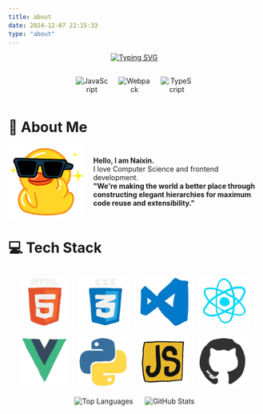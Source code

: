 ```yaml
---
title: about
date: 2024-12-07 22:15:33
type: "about"
---
```


<div align="center">

<!-- Dynamic Typing Effect -->
<div>
    <a href="http://bricelucifer.github.io/">
        <img src="https://readme-typing-svg.demolab.com?font=Fira+Code&pause=1000&width=435&lines=console.log(%22Hello%2C%20World%22);Hello+World!&center=true&size=27" alt="Typing SVG" />
    </a>
</div>

<!-- Tech Icons Row 1 -->
<div style="margin-top: 20px; display: flex; justify-content: center; align-items: center;">
    <img src="https://techstack-generator.vercel.app/js-icon.svg" alt="JavaScript" width="65" style="margin: 10px;" />
    <img src="https://techstack-generator.vercel.app/webpack-icon.svg" alt="Webpack" width="65" style="margin: 10px;" />
    <img src="https://techstack-generator.vercel.app/ts-icon.svg" alt="TypeScript" width="65" style="margin: 10px;" />
</div>


</div>

# 🤺 About Me
<div style="display: flex; align-items: center; margin-bottom: 20px;">
    <img width="150" src="../images/cxyduck.gif" alt="Coding Duck" style="margin-right: 20px;" />
    <p>
        <strong>Hello, I am Naixin.</strong><br />
        I love Computer Science and frontend development.<br />
        <strong>"We're making the world a better place through constructing elegant hierarchies for maximum code reuse and extensibility."</strong>
    </p>
</div>

# 💻 Tech Stack
<div align="center" style="margin-top: 20px;">
    <!-- Tech Icons Grid -->
    <div style="display: flex; flex-wrap: wrap; justify-content: center;">
        <img height="100" width="100" src="../images/html.webp" alt="HTML" style="margin: 10px;" />
        <img height="100" width="100" src="../images/cssgif.webp" alt="CSS" style="margin: 10px;" />
        <img height="100" width="100" src="../images/vscode.webp" alt="VS Code" style="margin: 10px;" />
        <img height="100" width="100" src="../images/react.webp" alt="React" style="margin: 10px;" />
        <img height="95" width="95" src="../images/vue.webp" alt="Vue.js" style="margin: 10px;" />
        <img height="100" width="100" src="../images/python.webp" alt="Python" style="margin: 10px;" />
        <img height="100" width="100" src="../images/js.webp" alt="JavaScript" style="margin: 10px;" />
        <img height="100" width="100" src="../images/github.webp" alt="GitHub" style="margin: 10px;" />
    </div>

<img height="150" width="300" src="https://github-readme-stats-git-masterrstaa-rickstaa.vercel.app/api/top-langs/?username=naixinchen&hide_title=true&hide_border=true&layout=compact&langs_count=6&text_color=000&icon_color=fff&bg_color=0,52fa5a,4dfcff,c64dff&theme=graywhite" alt="Top Languages" style="margin: 10px;" />
<img height="150" width="300" src="https://github-readme-stats-git-masterrstaa-rickstaa.vercel.app/api?username=naixinchen&hide_title=true&hide_border=true&show_icons=true&include_all_commits=true&line_height=21&text_color=000&icon_color=000&bg_color=0,ea6161,ffc64d,fffc4d,52fa5a&theme=graywhite" alt="GitHub Stats" style="margin: 10px;" />

</div>
